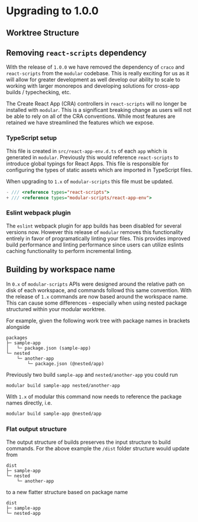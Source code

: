 # Upgrading to 1.0.0

## Worktree Structure

## Removing `react-scripts` dependency

With the release of `1.0.0` we have removed the dependency of `craco` and
`react-scripts` from the `modular` codebase. This is really exciting for us as
it will allow for greater development as well develop our ability to scale to
working with larger monorepos and developing solutions for cross-app builds /
typechecking, etc.

The Create React App (CRA) controllers in `react-scripts` will no longer be
installed with `modular`. This is a significant breaking change as users will
not be able to rely on all of the CRA conventions. While most features are
retained we have streamlined the features which we expose.

### TypeScript setup

This file is created in `src/react-app-env.d.ts` of each `app` which is
generated in `modular`. Previously this would reference `react-scripts` to
introduce global typings for React Apps. This file is responsible for
configuring the types of static assets which are imported in TypeScript files.

When upgrading to `1.x` of `modular-scripts` this file must be updated.

```typescript
- /// <reference types="react-scripts">
+ /// <reference types="modular-scripts/react-app-env">
```

### Eslint webpack plugin

The `eslint` webpack plugin for app builds has been disabled for several
versions now. However this release of `modular` removes this functionality
entirely in favor of programatically linting your files. This provides improved
build performance and linting performance since users can utilize eslints
caching functionality to perform incremental linting.

## Building by workspace name

In `0.x` of `modular-scripts` APIs were designed around the relative path on
disk of each workspace, and commands followd this same convention. With the
release of `1.x` commands are now based around the workspace name. This can
cause some differences - especially when using nested package structured within
your modular worktree.

For example, given the following work tree with package names in brackets
alongside

```
packages
├─ sample-app
│   └─ package.json (sample-app)
└─ nested
    └─ another-app
        └─ package.json (@nested/app)

```

Previously two build `sample-app` and `nested/another-app` you could run

```bash
modular build sample-app nested/another-app
```

With `1.x` of modular this command now needs to reference the package names
directly, i.e.

```bash
modular build sample-app @nested/app
```

### Flat output structure

The output structure of builds preserves the input structure to build commands.
For the above example the `/dist` folder structure would update from

```
dist
├─ sample-app
└─ nested
    └─ another-app

```

to a new flatter structure based on package name

```
dist
├─ sample-app
└─ nested-app
```

